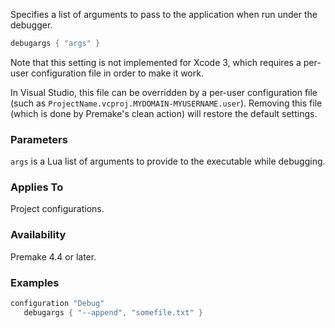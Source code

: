Specifies a list of arguments to pass to the application when run under the debugger.

```lua
debugargs { "args" }
```

Note that this setting is not implemented for Xcode 3, which requires a per-user configuration file in order to make it work.

In Visual Studio, this file can be overridden by a per-user configuration file (such as `ProjectName.vcproj.MYDOMAIN-MYUSERNAME.user`). Removing this file (which is done by Premake's clean action) will restore the default settings.

### Parameters ###

`args` is a Lua list of arguments to provide to the executable while debugging.

### Applies To ###

Project configurations.

### Availability ###

Premake 4.4 or later.

### Examples ###

```lua
configuration "Debug"
   debugargs { "--append", "somefile.txt" }
```
